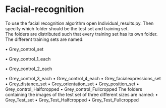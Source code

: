 # Facial-recognition
To use the facial recognition algorithm open Individual_results.py. Then specify which folder should be the test set and training set.  
The folders are distributed such that every training set has its own folder. The different training
sets are named:

• Grey_control_set 

• Grey_control_1_each

• Grey_control_2_each


• Grey_control_3_each
• Grey_control_4_each
• Grey_facialexpressions_set
• Grey_distance_set
• Grey_orientation_set
• Grey_position_set
• Grey_control_Halfcropped
• Grey_control_Fullcropped
The folders containing the images of the test set of three different sizes are named:
• Grey_Test_set
• Grey_Test_Halfcropped
• Grey_Test_Fullcropped

